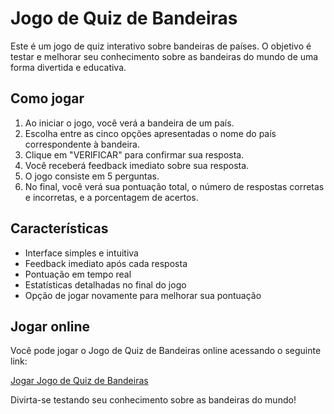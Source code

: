 # Jogo de Quiz de Bandeiras

Este é um jogo de quiz interativo sobre bandeiras de países. O objetivo é testar e melhorar seu conhecimento sobre as bandeiras do mundo de uma forma divertida e educativa.

## Como jogar

1. Ao iniciar o jogo, você verá a bandeira de um país.
2. Escolha entre as cinco opções apresentadas o nome do país correspondente à bandeira.
3. Clique em "VERIFICAR" para confirmar sua resposta.
4. Você receberá feedback imediato sobre sua resposta.
5. O jogo consiste em 5 perguntas.
6. No final, você verá sua pontuação total, o número de respostas corretas e incorretas, e a porcentagem de acertos.

## Características

- Interface simples e intuitiva
- Feedback imediato após cada resposta
- Pontuação em tempo real
- Estatísticas detalhadas no final do jogo
- Opção de jogar novamente para melhorar sua pontuação

## Jogar online

Você pode jogar o Jogo de Quiz de Bandeiras online acessando o seguinte link:

[Jogar Jogo de Quiz de Bandeiras](https://rodrigoprieto.github.io/flags-game/)

Divirta-se testando seu conhecimento sobre as bandeiras do mundo!
